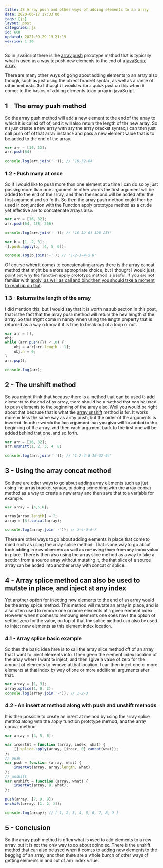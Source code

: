 ```yaml
---
title: JS Array push and other ways of adding elements to an array
date: 2020-06-17 17:33:00
tags: [js]
layout: post
categories: js
id: 668
updated: 2021-09-29 13:21:19
version: 1.16
---
```


So in javaScript there is the [array push](https://developer.mozilla.org/en-US/docs/Web/JavaScript/Reference/Global_Objects/Array/push) prototype method that is typically what is used as a way to push new elements to the end of a [javaScript array](/2018/12/10/js-array/).

There are many other ways of going about adding elements to an array also though, such as just using the object bracket syntax, as well as a range of other methods. So I thought I would write a quick post on this when it comes to the basics of adding elements to an array in javaScript.

<!-- more -->

## 1 - The array push method

So the array push method will add a new element to the end of the array to which it is called off of, and it will also return the length of the new array. So if I just create a new array with say the array bracket syntax, I can then  just call push off of that array instance and pass a new element value that is to be added to the end of the array.

```js
var arr = [16, 32];
arr.push(64)
 
console.log(arr.join('-')); // '16-32-64'
```

### 1.2 - Push many at once

So if I would like to push more than one element at a time I can do so by just passing more than one argument. In other words the first argument will be added to the end of the array, and then the second will be added after the first argument and so forth. So then the array push method could then be used in conjunction with the Function apply prototype method as a crude yet effective are to concatenate arrays also.

```js
var arr = [16, 32];
arr.push(64, 128, 256)
 
console.log(arr.join('-')); // '16-32-64-128-256'
 
var b = [1, 2, 3];
[].push.apply(b, [4, 5, 6]);
 
console.log(b.join('-')); // '1-2-3-4-5-6'
```

Of course when it comes to concatenating arrays there is the array concat method that might be a more appropriate choice, but I thought I would just point out why the function apply prototype method is useful. If you are not familiar with [apply, as well as call and bind then you should take a moment to read up on that](/2017/09/21/js-call-apply-and-bind/).

### 1.3 - Returns the length of the array

I did mention this, but I would say that it is worth na sub section in this post, that is the fact that the array push method will return the new length of the array. So this might come in handy when using the length property that is returned as a way o know if it is time to break out of a loop or not.

```js
var arr = [],
obj;
while (arr.push({}) < 10) {
    obj = arr[arr.length - 1];
    obj.n = 0;
}
arr.pop();
 
console.log(arr);
```

## 2 - The unshift method

So you might think that because there is a method that can be used to add elements to the end of an array, there should be a method that can be used to push elements to the beginning of the array also. Well you would be right about that because that is what the [array unshift](https://developer.mozilla.org/en-US/docs/Web/JavaScript/Reference/Global_Objects/Array/unshift) method is for. It works more or less the same way as array push, but the order of the arguments is inverted. In other words the last argument that you give will be added to the beginning of the array, and then each argument back to the first one will be added behind that one, and so forth.

```js
var arr = [16, 32];
arr.unshift(1, 2, 3, 4, 8)
 
console.log(arr.join('-')); // '1-2-4-8-16-32-64'
```

## 3 - Using the array concat method

So there are other ways to go about adding array elements such as just using the array bracket syntax, or doing something with the array concat method as a way to create a new array and then save that to a variable for example.

```js
var array = [4,5,6];
 
array[array.length] = 7;
array = [3].concat(array);
 
console.log(array.join('-')); // 3-4-5-6-7
```

There are other ways to go about adding elements in place that come to mind such as using the array splice method. That is one way to go about both adding in new elements as well as removing them from any index value in place. There is then also using the array slice method as a way to take a section from a source array without mutating it, the that slice of a source array can be added into another array with concat or splice.

## 4 - Array splice method can also be used to mutate in place, and inject at any index

Yet another option for injecting new elements to the end of an array would be the array splice method. This method will mutate an array in place, and is also often used to remove one or more elements at a given element index. However when it comes to removing elements one does have the option of setting zero for the value, on top of that the splice method can also be used to inject new elements as this element index location.

### 4.1 - Array splice basic example

So then the basic idea here is to call the array slice method off of an array that I want to inject elements into. I then given the element index location of the array where I want to inject, and then I give a value of zero for the amount of elements to remove at that location. I can then inject one or more elements at that index by way of one or more additional arguments after that.

```js
var array = [1, 3];
array.splice(1, 0, 2);
console.log(array.join('-')); // 1-2-3
```

### 4.2 - An insert at method along with push and unshift methods

It is then possible to create an insert at method by using the array splice method along with the apply function prototype method, and the array concat method.

```js
var array = [4, 5, 6];
 
var insertAt = function (array, index, what) {
    [].splice.apply(array, [index, 0].concat(what));
};
// push
var push = function (array, what) {
    insertAt(array, array.length, what);
};
// unshift
var unshift = function (array, what) {
    insertAt(array, 0, what);
};
 
push(array, [7, 8, 9]);
unshift(array, [1, 2, 3]);
 
console.log(array); // [ 1, 2, 3, 4, 5, 6, 7, 8, 9 ]
```

## 5 - Conclusion

So the array push method is often what is used to add elements to a new array, but it is not the only way to go about doing so. There is the unshift method that can also be used when it comes to adding new elements to the begging of an array, and then there are a whole bunch of other ways of getting elements in and out of any index value.